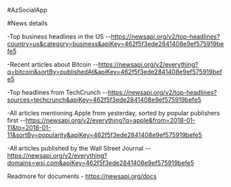 #AzSocialApp

#News details

-Top business headlines in the US
--https://newsapi.org/v2/top-headlines?country=us&category=business&apiKey=462f5f3ede2841408e9ef575919befe5

-Recent articles about Bitcoin
--https://newsapi.org/v2/everything?q=bitcoin&sortBy=publishedAt&apiKey=462f5f3ede2841408e9ef575919befe5

-Top headlines from TechCrunch
--https://newsapi.org/v2/top-headlines?sources=techcrunch&apiKey=462f5f3ede2841408e9ef575919befe5

-All articles mentioning Apple from yesterday, sorted by popular publishers first
--https://newsapi.org/v2/everything?q=apple&from=2018-01-11&to=2018-01-11&sortBy=popularity&apiKey=462f5f3ede2841408e9ef575919befe5

-All articles published by the Wall Street Journal
--https://newsapi.org/v2/everything?domains=wsj.com&apiKey=462f5f3ede2841408e9ef575919befe5

Readmore for documents - https://newsapi.org/docs



